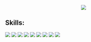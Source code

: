 <p align="center">
  <img src="https://capsule-render.vercel.app/api?text=Hey There!&animation=fadeIn&type=waving&color=gradient&height=100"/>
</p>

<h2>Skills:</h2>

<p align="left">
  <img src="https://cdn.jsdelivr.net/gh/devicons/devicon@latest/icons/react/react-original-wordmark.svg" />
  <img src="https://cdn.jsdelivr.net/gh/devicons/devicon@latest/icons/angular/angular-original.svg" />
  <img src="https://cdn.jsdelivr.net/gh/devicons/devicon@latest/icons/vuejs/vuejs-original-wordmark.svg" />
  <img src="https://cdn.jsdelivr.net/gh/devicons/devicon@latest/icons/spring/spring-original-wordmark.svg" />
  <img src="https://cdn.jsdelivr.net/gh/devicons/devicon@latest/icons/dotnetcore/dotnetcore-original.svg" />
  <img src="https://cdn.jsdelivr.net/gh/devicons/devicon@latest/icons/mysql/mysql-original-wordmark.svg" />
  <img src="https://cdn.jsdelivr.net/gh/devicons/devicon@latest/icons/mongodb/mongodb-plain-wordmark.svg" />
  <img src="https://cdn.jsdelivr.net/gh/devicons/devicon@latest/icons/microsoftsqlserver/microsoftsqlserver-original-wordmark.svg" />
  <img src="https://cdn.jsdelivr.net/gh/devicons/devicon@latest/icons/mariadb/mariadb-original-wordmark.svg" />
                           
</p>
